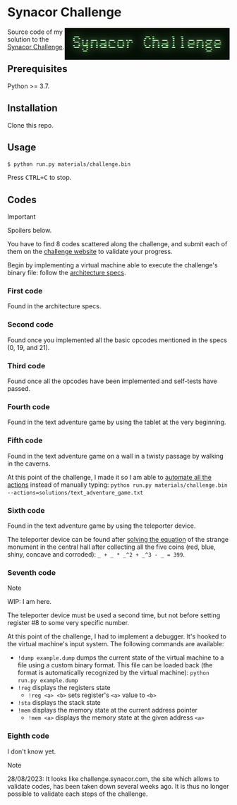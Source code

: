 # Synacor Challenge

<img src="/logo.png?raw=true" align="right">

Source code of my solution to the [Synacor Challenge](https://challenge.synacor.com/).

## Prerequisites

Python >= 3.7.

## Installation

Clone this repo.

## Usage

````shell
$ python run.py materials/challenge.bin
````

Press <kbd>CTRL+C</kbd> to stop.

## Codes

> [!IMPORTANT]
> Spoilers below.

You have to find 8 codes scattered along the challenge, and submit each of them on the [challenge website](https://challenge.synacor.com/)
to validate your progress.

Begin by implementing a virtual machine able to execute the challenge's binary file: follow the [architecture specs](/materials/arch-spec).

### First code

Found in the architecture specs.

### Second code

Found once you implemented all the basic opcodes mentioned in the specs (0, 19, and 21).

### Third code

Found once all the opcodes have been implemented and self-tests have passed.

### Fourth code

Found in the text adventure game by using the tablet at the very beginning.

### Fifth code

Found in the text adventure game on a wall in a twisty passage by walking in the caverns.

At this point of the challenge, I made it so I am able to [automate all the actions](/solutions/text_adventure_game.txt)
instead of manually typing: `python run.py materials/challenge.bin --actions=solutions/text_adventure_game.txt`

### Sixth code

Found in the text adventure game by using the teleporter device.

The teleporter device can be found after [solving the equation](/solutions/coins.py) of the strange monument in the
central hall after collecting all the five coins (red, blue, shiny, concave and corroded): `_ + _ * _^2 + _^3 - _ = 399`.

### Seventh code

> [!NOTE]
> WIP: I am here.

The teleporter device must be used a second time, but not before setting register #8 to some very specific number.

At this point of the challenge, I had to implement a debugger. It's hooked to the virtual machine's input system. The
following commands are available:

  - `!dump example.dump` dumps the current state of the virtual machine to a file using a custom binary format. This
  file can be loaded back (the format is automatically recognized by the virtual machine): `python run.py example.dump`
  - `!reg` displays the registers state
    - `!reg <a> <b>` sets register's `<a>` value to `<b>`
  - `!sta` displays the stack state
  - `!mem` displays the memory state at the current address pointer
    - `!mem <a>` displays the memory state at the given address `<a>`

### Eighth code

I don't know yet.

> [!NOTE]
> 28/08/2023: It looks like challenge.synacor.com, the site which allows to validate codes, has been taken down several weeks ago. It is thus no longer possible to validate each steps of the challenge.
